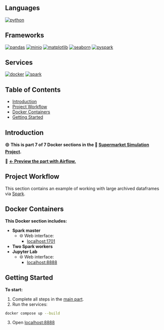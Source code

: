 <!-- omit in toc -->
## Languages
[![python](https://img.shields.io/badge/python-3.11-d6123c?color=white&labelColor=d6123c&logo=python&logoColor=white)](https://www.python.org/)

<!-- omit in toc -->
## Frameworks
[![pandas](https://img.shields.io/badge/pandas-2.2.3-d6123c?color=white&labelColor=d6123c&logo=pandas&logoColor=white)](https://pandas.pydata.org/)
[![minio](https://img.shields.io/badge/minio-7.2.15-d6123c?color=white&labelColor=d6123c&logo=minio&logoColor=white)](https://min.io/)
[![matplotlib](https://img.shields.io/badge/matplotlib-3.10.3-d6123c?color=white&labelColor=d6123c&logo=matplotlib&logoColor=white)](https://matplotlib.org/)
[![seaborn](https://img.shields.io/badge/seaborn-0.13.2-d6123c?color=white&labelColor=d6123c&logo=seaborn&logoColor=white)](https://seaborn.pydata.org/)
[![pyspark](https://img.shields.io/badge/pyspark-4.0.0-d6123c?color=white&labelColor=d6123c&logo=apachespark&logoColor=white)](https://spark.apache.org/docs/latest/api/python/index.html)

<!-- omit in toc -->
## Services
[![docker](https://img.shields.io/badge/docker-d6123c?style=for-the-badge&logo=docker&logoColor=white)](https://www.docker.com/)
[![spark](https://img.shields.io/badge/spark-d6123c?style=for-the-badge&logo=apachespark&logoColor=white)](https://spark.apache.org/)

<!-- omit in toc -->
## Table of Contents
- [Introduction](#introduction)
- [Project Workflow](#project-workflow)
- [Docker Containers](#docker-containers)
- [Getting Started](#getting-started)

## Introduction
🟢 **This is part 7 of 7 Docker sections in the 🔴 [Supermarket Simulation Project](https://github.com/SerhiiDolhopolov/rossmann_services).**

🔵 [**<- Preview the part with Airflow.**](https://github.com/SerhiiDolhopolov/rossmann_airflow)

## Project Workflow
This section contains an example of working with large archived dataframes via [Spark](https://spark.apache.org/). 

## Docker Containers
**This Docker section includes:**
  - **Spark master**
    - 🌐 Web interface:
      - [localhost:1701](http://localhost:1701)
  - **Two Spark workers**
  - **Jupyter Lab**
    - 🌐 Web interface:
      - [localhost:8888](http://localhost:8888)

## Getting Started
**To start:**
1. Complete all steps in the [main part](https://github.com/SerhiiDolhopolov/rossmann_services).
2. Run the services:
```bash
docker compose up --build
```
3. Open [localhost:8888](http://localhost:8888)